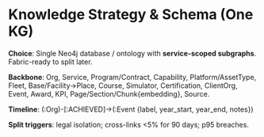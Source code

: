 # Knowledge Strategy & Schema (One KG)

**Choice**: Single Neo4j database / ontology with **service-scoped subgraphs**. Fabric-ready to split later.

**Backbone**: Org, Service, Program/Contract, Capability, Platform/AssetType, Fleet, Base/Facility→Place, Course, Simulator, Certification, ClientOrg, Event, Award, KPI, Page/Section/Chunk{embedding}, Source.

**Timeline**: (:Org)-[:ACHIEVED]->(:Event {label, year_start, year_end, notes})

**Split triggers**: legal isolation; cross-links <5% for 90 days; p95 breaches.
